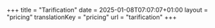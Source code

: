 +++
title = "Tarification"
date = 2025-01-08T07:07:07+01:00
layout = "pricing"
translationKey = "pricing"
url = "tarification"
+++


